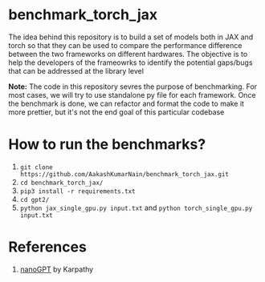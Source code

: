 # benchmark_torch_jax
The idea behind this repository is to build a set of models both in JAX and torch so that they can be used to compare the
performance difference between the two frameworks on different hardwares. The objective is to help the developers of the
frameowrks to identify the potential gaps/bugs that can be addressed at the library level

**Note:** The code in this repository sevres the purpose of benchmarking. For most cases, we will try to use standalone py file for each
framework. Once the benchmark is done, we can refactor and format the code to make it more prettier, but it's not the end goal of this
particular codebase


# How to run the benchmarks?

1. `git clone https://github.com/AakashKumarNain/benchmark_torch_jax.git`
2. `cd benchmark_torch_jax/`
3. `pip3 install -r requirements.txt`
4. `cd gpt2/`
5. `python jax_single_gpu.py input.txt` and `python torch_single_gpu.py input.txt`


# References

1. [nanoGPT](https://github.com/karpathy/build-nanogpt/tree/master) by Karpathy